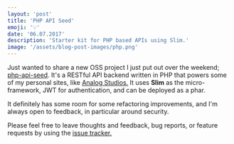 ```yaml
---
layout: 'post'
title: 'PHP API Seed'
emoji: '💡'
date: '06.07.2017'
description: 'Starter kit for PHP based APIs using Slim.'
image: '/assets/blog-post-images/php.png'
---
```


Just wanted to share a new OSS project I just put out over the weekend; <a href="https://github.com/thegreenhouseio/php-api-seed" target="_blank" rel="noopener" onclick="getOutboundLink('https://github.com/thegreenhouseio/php-api-seed');">php-api-seed</a>.  It&apos;s a RESTful API backend written in PHP that powers some of my personal sites, like <a href="https://www.analogstudios.net" target="_blank" rel="noopener" onclick="getOutboundLink('https://www.analogstudios.net');">Analog Studios.</a>  It uses **Slim** as the micro-framework, JWT for authentication, and can be deployed as a phar.
    
It definitely has some room for some refactoring improvements, and I&apos;m always open to feedback, in particular around security.
    
Please feel free to leave thoughts and feedback, bug reports, or feature requests by using the <a href="https://github.com/thegreenhouseio/php-api-seed/issues" target="_blank" rel="noopener" onclick="getOutboundLink('https://github.com/thegreenhouseio/php-api-seed/issues');">issue tracker.</a>